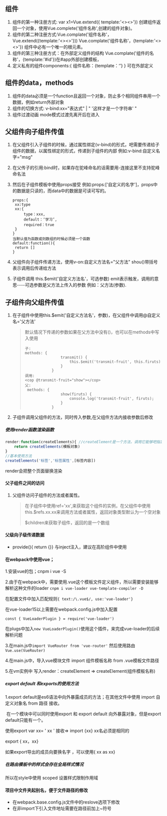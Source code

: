 ## 组件 ##

1. 组件的第一种注册方式:	var x1=Vue.extend({ template:'<><>'}) 创建组件返回一个对象，使用Vue.complete('组件名称',创建的组件对象)。
2. 组件的第二种注册方式:Vue.complate('组件名称'，Vue.extend({template:'<><>'}))
	Vue.complate('组件名称'，{template:'<><>'})	组件中必有一个唯一的根元素。
1. 组件的第三种注册方式：在外部定义组件的结构	 Vue.complate('组件的名称'，{template:'#id'})在#app外部创建模板，<template id='#id'></template>
2. 定义私有的组件components:{ 组件名称：{template：‘’} } 可在外部定义

## 组件的data，methods ##

1. 组件的data必须是一个function且返回一个对象，防止多个相同组件串用一个数据，例如return外部对象
2. 组件的切换方式:<component :is=""></component> v-bind:xx="表达式" | " '这样才是一个字符串' " 
3. 组件过渡动画 <transition mode="out-in"></transition> mode模式过渡先离开后在进入

## 父组件向子组件传值 ##

1. 在父组件引入子组件的时候，通过属性绑定(v-bind)的形式，吧需要传递给子组件的数据，以属性绑定的形式，传递到子组件的内部 例如:v-bind:自定义名字="msg"

2. 在父传子的引用:bind时，如果存在驼峰命名的话需要用-连接这里不支持驼峰命名法

3. 然后在子组件模板中使用props接受  例如:props:['自定义的名字']，props中的数据是只读的，而data中的数据是可读可写的。

   ```
   props:{
   	xx:type
   	xx:{
   		type：xxx,
   		default：‘学习’,
   		required：true
   	}
   }
   当默认值为函数或则数组的时候必须是一个函数
   default:function(){
   	return []
   }
   ```

4. 父组件向子组件传递方法，使用v-on:自定义方法名="父方法" shou()带括号表示调用后传递给方法

5. 子组件调用 this.$emit('自定义方法名'，可选参数) emit表示触发，调用的意思----可选参数是父方法上传入的参数 例如：父方法(参数).  

## 子组件向父组件传值 ##

1. 在子组件中使用this.$emit('自定义方法名'，参数)，在父组件中调用@自定义名='父方法'

   > 默认情况下传递的参数如果在父方法中没有()，也可以在methods中写入使用
   >
   > ```
   > 子:
   > methods: {
   >                 transmit() {
   >                     this.$emit('transmit-fruit', this.firuts)
   >                 }
   >             }
   > 调用:
   > <cop @transmit-fruit="show"></cop>
   > 父:
   >  methods: {
   >                 show(firuts) {
   >                     console.log('transmit-fruit', firuts);
   >                 }
   >             }
   > ```
   >
   > 

2. 子组件调用父组件的方法，同时传入参数,在父组件方法内接收参数后修改

##### 使用render函数渲染函数

```js
render:function(createElements){ //createElement是一个方法，调用它能够吧指定的组件模板对象渲染为html结构
	return createElements(模板对象)
}
//基本使用方法
createElements('标签','标签属性',[标签内容])
```

render会把整个页面替换渲染

#### 父子组件之间的访问

1. 父组件访问子组件的方法或者属性。

   > 在子组件中使用ref='xx',来获取这个组件的实例，在父组件中使用this.$refs.xx.xx来调用方法或者属性，返回对象类型默认为一个空对象
   >
   > $children来获取子组件，返回的是一个数组

#### 父级向子级传递数据

- provide(){ return {}} 与inject注入，建议在高阶组件中使用

#### 在webpack中使用vue；

1.安装vue的包；cnpm i vue -S

2.由于在webpack中，需要使用.vue这个模板文件定义组件，所以需要安装能够解析这种文件的loader		`cnpm i vue-loader vue-template-compiler -D`

在配置文件中加入匹配规则`{ text:/\.vue$/, use:'vue-loader'} `

在vue-loader15以上需要在webpack.config.js中加入配置

`const { VueLoaderPlugin } = require('vue-loader')`

在plugs中加入`new VueLoaderPlugin()`使用这个插件，来完成vue-loader的后续解析问题

3.在main.js中`import VueRouter from 'vue-router'`  然后使用路由`Vue.use(VueRouter)`

4.在main.js中，导入vue模块文件  import  组件模板名称 from .vue模板文件路径

5.在vm实例中 写入render：createElement => createElement(组件模板名称)

##### export default 和exports的使用方法

1.export default是es6语法中向外暴露成员的方法；在其他文件中使用 import 自定义对象名 from 路径  接收。 

​	在一个模块中可以同时使用export 和 export default 向外暴露对象，但是export default只能有一个。

使用export  var  xx= ' xx '  接收=>  import {xx}  xx名必须是相同的 	 

export { xx，xx}

如果export导出的成员向要换名字 ，可以使用{ xx as xx} 

##### 在路由模板中的样式会存在全局样式情况 

所以在style中使用	scoped 设置样式限制作用域

#### 项目中文件夹起别名，便于文件路径的修改

- 在webpack.base.config.js文件中的reslove选项下修改
- 在非import下引入文件地址需要在路径前加上~符号

